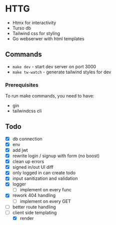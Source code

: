 # HTTG

- Htmx for interactivity
- Turso db
- Tailwind css for styling
- Go webserwer with html templates

## Commands

- `make dev` - start dev server on port 3000
- `make tw-watch` - generate tailwind styles for dev

### Prerequisites

To run make commands, you need to have:

- gin
- tailwindcss cli

## Todo

- [x] db connection
- [x] env
- [x] add jwt
- [x] rewrite login / signup with form (no boost)
- [x] clean up errors
- [x] signed in/out UI diff
- [x] only logged in can create todo
- [x] input sanitization and validation
- [x] logger
    - [ ] implement on every func
- [x] rework 404 handling
    - [ ] implement on every GET
- [ ] better route handling
- [ ] client side templating
    - [x] render <template> elements
    - [x] create and use variables
    - [x] allow to run js code
    - [ ] find a way to intersect network requests
    - [ ] what else?
